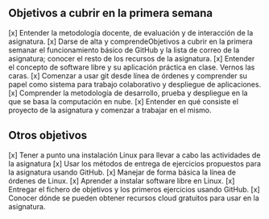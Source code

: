 ##  Objetivos a cubrir en la primera semana

[x] Entender la metodología docente, de evaluación y de interacción de la asignatura.
[x] Darse de alta y comprendeObjetivos a cubrir en la primera semanar el funcionamiento básico de GitHub y la lista de correo de la asignatura; conocer el resto de los recursos de la asignatura.
[x] Entender el concepto de software libre y su aplicación práctica en clase.
Vernos las caras.
[x] Comenzar a usar git desde línea de órdenes y comprender su papel como sistema para trabajo colaborativo y despliegue de aplicaciones.
[x] Comprender la metodología de desarrollo, prueba y despliegue en la que se basa la computación en nube.
[x] Entender en qué consiste el proyecto de la asignatura y comenzar a trabajar en el mismo.


## Otros objetivos

[x] Tener a punto una instalación Linux para llevar a cabo las actividades de la asignatura
[x] Usar los métodos de entrega de ejercicios propuestos para la asignatura usando GitHub.
[x] Manejar de forma básica la línea de órdenes de Linux.
[x] Aprender a instalar software libre en Linux.
[x] Entregar el fichero de objetivos y los primeros ejercicios usando GitHub.
[x] Conocer dónde se pueden obtener recursos cloud gratuitos para usar en la asignatura.